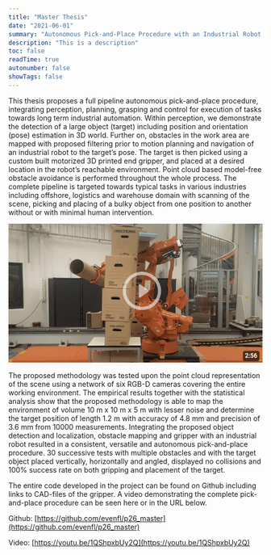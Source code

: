 ```yaml
---
title: "Master Thesis"
date: "2021-06-01"
summary: "Autonomous Pick-and-Place Procedure with an Industrial Robot Using Multiple 3D Sensors for Object Detection and Obstacle Avoidance"
description: "This is a description"
toc: false
readTime: true
autonumber: false
showTags: false
---
```


This thesis proposes a full pipeline autonomous pick-and-place procedure, integrating perception,
planning, grasping and control for execution of tasks towards long term industrial automation.
Within perception, we demonstrate the detection of a large object (target) including position and
orientation (pose) estimation in 3D world. Further on, obstacles in the work area are mapped with
proposed filtering prior to motion planning and navigation of an industrial robot to the target’s
pose. The target is then picked using a custom built motorized 3D printed end gripper, and placed
at a desired location in the robot’s reachable environment. Point cloud based model-free obstacle
avoidance is performed throughout the whole process. The complete pipeline is targeted towards
typical tasks in various industries including offshore, logistics and warehouse domain with scanning
of the scene, picking and placing of a bulky object from one position to another without or with
minimal human intervention.

[![Video](./thumbnail.png)](https://www.youtube.com/watch?v=1QShpxbUy2Q)

The proposed methodology was tested upon the point cloud representation of the scene using a
network of six RGB-D cameras covering the entire working environment. The empirical results
together with the statistical analysis show that the proposed methodology is able to map the
environment of volume 10 m x 10 m x 5 m with lesser noise and determine the target position of
length 1.2 m with accuracy of 4.8 mm and precision of 3.6 mm from 10000 measurements.
Integrating the proposed object detection and localization, obstacle mapping and gripper with an
industrial robot resulted in a consistent, versatile and autonomous pick-and-place procedure. 30
successive tests with multiple obstacles and with the target object placed vertically, horizontally
and angled, displayed no collisions and 100% success rate on both gripping and placement of the
target.

The entire code developed in the project can be found on Github including links to CAD-files of
the gripper. A video demonstrating the complete pick-and-place procedure can be seen here or in
the URL below.

Github: [https://github.com/evenfl/p26_master](https://github.com/evenfl/p26_master)

Video: [https://youtu.be/1QShpxbUy2Q](https://youtu.be/1QShpxbUy2Q)
